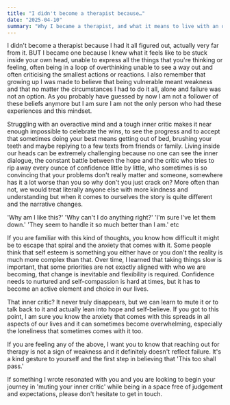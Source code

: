 ```yaml
---
title: "I didn't become a therapist because…"
date: "2025-04-10"
summary: "Why I became a therapist, and what it means to live with an overactive mind and inner critic."
---
```


I didn't become a therapist because I had it all figured out, actually very far from it. BUT I became one because I knew what it feels like to be stuck inside your own head, unable to express all the things that you're thinking or feeling, often being in a loop of overthinking unable to see a way out and often criticising the smallest actions or reactions. I also remember that growing up I was made to believe that being vulnerable meant weakness and that no matter the circumstances I had to do it all, alone and failure was not an option. As you probably have guessed by now I am not a follower of these beliefs anymore but I am sure I am not the only person who had these experiences and this mindset.

Struggling with an overactive mind and a tough inner critic makes it near enough impossible to celebrate the wins, to see the progress and to accept that sometimes doing your best means getting out of bed, brushing your teeth and maybe replying to a few texts from friends or family. Living inside our heads can be extremely challenging because no one can see the inner dialogue, the constant battle between the hope and the critic who tries to rip away every ounce of confidence little by little, who sometimes is so convincing that your problems don't really matter and someone, somewhere has it a lot worse than you so why don't you just crack on? More often than not, we would treat literally anyone else with more kindness and understanding but when it comes to ourselves the story is quite different and the narrative changes.

'Why am I like this?' 'Why can't I do anything right?' 'I'm sure I've let them down.' 'They seem to handle it so much better than I am.' etc

If you are familiar with this kind of thoughts, you know how difficult it might be to escape that spiral and the anxiety that comes with it. Some people think that self esteem is something you either have or you don't the reality is much more complex than that. Over time, I learned that taking things slow is important, that some priorities are not exactly aligned with who we are becoming, that change is inevitable and flexibility is required. Confidence needs to nurtured and self-compassion is hard at times, but it has to become an active element and choice in our lives.

That inner critic? It never truly disappears, but we can learn to mute it or to talk back to it and actually lean into hope and self-believe. If you got to this point, I am sure you know the anxiety that comes with this spreads in all aspects of our lives and it can sometimes become overwhelming, especially the loneliness that sometimes comes with it too.

If you are feeling any of the above, I want you to know that reaching out for therapy is not a sign of weakness and it definitely doesn't reflect failure. It's a kind gesture to yourself and the first step in believing that 'This too shall pass.'

If something I wrote resonated with you and you are looking to begin your journey in 'muting your inner critic' while being in a space free of judgement and expectations, please don't hesitate to get in touch.
